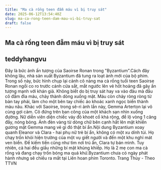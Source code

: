 ```yaml
---
title: "Ma cà rồng teen đẫm máu vì bị truy sát"
date: 2025-06-12T13:54:40Z
slug: ma-ca-rong-teen-dam-mau-vi-bi-truy-sat
draft: false
---
```


## Ma cà rồng teen đẫm máu vì bị truy sát

## teddyhangvu

Đây là bức ảnh ấn tượng của Saoirse Ronan trong "Byzantium".Cách đây không lâu, nhà sản xuất Byzantium đã tung ra loạt ảnh mới của bộ phim. Trong số này, bức hình chụp lại cảnh cô nàng ma cà rồng tuổi teen Saoirse Ronan ngồi co ro trước cánh cửa sắt, mắt ngước lên vẻ hốt hoảng đã gây ấn tượng mạnh với khán giả.
Không biết do bị truy sát hay va vào đâu mà đầu cô đầm đìa máu, chảy thành dòng xuống mặt. Máu còn chảy ròng ròng từ bàn tay phải, làm cho một bên tay chiếc áo khoác xanh ngọc biến thành màu nâu. Khác với Saoirse, trong sê-ri ảnh lần này, Gemma Arterton lại vô cùng gợi cảm. Cô đứng trên ban công của một khách sạn nhìn xuống đường. Nữ diễn viên diện chiếc váy đỏ khoét cổ khá rộng, để lộ vòng 1 căng đầy, nóng bỏng. Ánh đèn vàng từ dòng chữ bên cạnh hắt lên mặt khiến gương mặt Gemma mang vẻ gì đó thật bí ẩn.Nội dung Byzantium xoay quanh Eleanor và Clara - hai phụ nữ trẻ bí ẩn, không có một xu dính túi. Họ chạy trốn khỏi hiện trường của một vụ giết người và đến một khu nghỉ mát ven biển. Để kiếm tiền cũng như tìm nơi trú ẩn, Clara tự bán mình. Tuy nhiên, cả hai đều giấu những bí mật khủng khiếp. Họ là 2 mẹ con ma cà rồng và đang chạy trốn bóng ma quá khứ.Byzantium chưa có ngày phát hành nhưng sẽ chiếu ra mắt tại Liên hoan phim Toronto. Trang Thùy - Theo TTVN